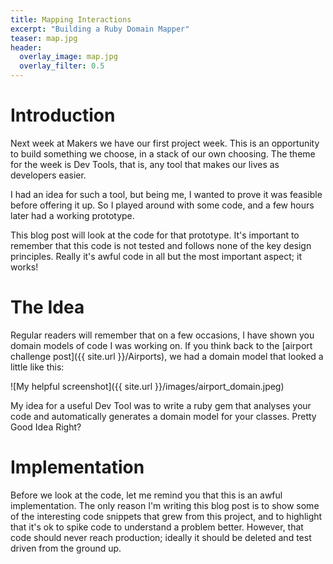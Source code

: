 ```yaml
---
title: Mapping Interactions
excerpt: "Building a Ruby Domain Mapper"
teaser: map.jpg
header:
  overlay_image: map.jpg
  overlay_filter: 0.5
---
```


# Introduction

Next week at Makers we have our first project week. This is an opportunity to build something we choose, in a stack of our own choosing. The theme for the week is Dev Tools, that is, any tool that makes our lives as developers easier.

I had an idea for such a tool, but being me, I wanted to prove it was feasible before offering it up. So I played around with some code, and a few hours later had a working prototype.

This blog post will look at the code for that prototype. It's important to remember that this code is not tested and follows none of the key design principles. Really it's awful code in all but the most important aspect; it works!

# The Idea

Regular readers will remember that on a few occasions, I have shown you domain models of code I was working on. If you think back to the [airport challenge post]({{ site.url }}/Airports), we had a domain model that looked a little like this:

![My helpful screenshot]({{ site.url }}/images/airport_domain.jpeg)

My idea for a useful Dev Tool was to write a ruby gem that analyses your code and automatically generates a domain model for your classes. Pretty Good Idea Right?

# Implementation

Before we look at the code, let me remind you that this is an awful implementation. The only reason I'm writing this blog post is to show some of the interesting code snippets that grew from this project, and to highlight that it's ok to spike code to understand a problem better. However, that code should never reach production; ideally it should be deleted and test driven from the ground up.  
